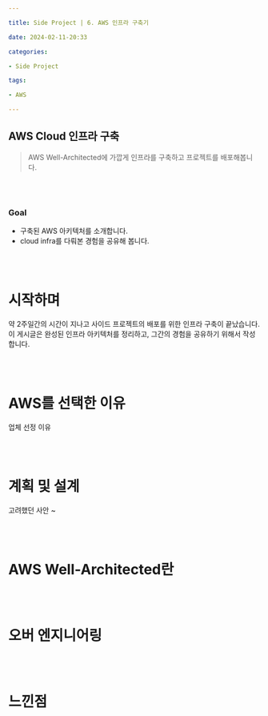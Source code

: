 ```yaml
---

title: Side Project | 6. AWS 인프라 구축기

date: 2024-02-11-20:33

categories:

- Side Project 

tags: 

- AWS

---
```


## AWS Cloud 인프라 구축
> AWS Well-Architected에 가깝게 인프라를 구축하고 프로젝트를 배포해봅니다.

<br><br>

### Goal
- 구축된 AWS 아키텍처를 소개합니다.
- cloud infra를 다뤄본 경험을 공유해 봅니다.

<br><br>


# 시작하며
약 2주일간의 시간이 지나고 사이드 프로젝트의 배포를 위한 인프라 구축이 끝났습니다. 이 게시글은 완성된 인프라 아키텍처를 정리하고, 그간의 경험을 공유하기 위해서 작성합니다. 

<br><br>

# AWS를 선택한 이유 
업체 선정 이유 

<br><br>

# 계획 및 설계
고려했던 사안 ~ 

<br><br>


# AWS Well-Architected란

<br><br>


# 오버 엔지니어링

<br><br>

# 느낀점